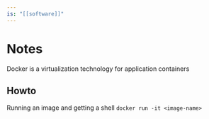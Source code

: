 ```yaml
---
is: "[[software]]"
---
```

# Notes
Docker is a virtualization technology for application containers

## Howto
Running an image and getting a shell
```docker run -it <image-name>```

